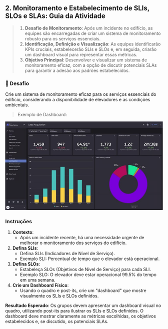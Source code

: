 ## 2. Monitoramento e Estabelecimento de SLIs, SLOs e SLAs: Guia da Atividade

> 1. **Desafio de Monitoramento**: Após um incidente no edifício, as equipes são encarregadas de criar um sistema de monitoramento robusto para os serviços essenciais.
> 2. **Identificação, Definição e Visualização**: As equipes identificarão KPIs cruciais, estabelecerão SLIs e SLOs e, em seguida, criarão um dashboard visual para representar essas métricas.
> 3. **Objetivo Principal**: Desenvolver e visualizar um sistema de monitoramento eficaz, com a opção de discutir potenciais SLAs para garantir a adesão aos padrões estabelecidos.

### 🚨 Desafio
Crie um sistema de monitoramento eficaz para os serviços essenciais do edifício, considerando a disponibilidade de elevadores e as condições ambientais.

> Exemplo de Dashboard: 

![Dashboard](./../../images/dashboard.png)

### Instruções
1. **Contexto**:
    - Após um incidente recente, há uma necessidade urgente de melhorar o monitoramento dos serviços do edifício.
2. **Defina SLIs**:
    - Defina SLIs (Indicadores de Nível de Serviço).
    - Exemplo SLI: Percentual de tempo que o elevador está operacional.
3. **Defina SLOs**:
    - Estabeleça SLOs (Objetivos de Nível de Serviço) para cada SLI.
    - Exemplo SLO: O elevador deve estar operacional 99.5% do tempo em uma semana.
4. **Crie um Dashboard Físico**:
    - Usando o quadro e post-its, crie um "dashboard" que mostre visualmente os SLIs e SLOs definidos.

**Resultado Esperado**:
Os grupos devem apresentar um dashboard visual no quadro, utilizando post-its para ilustrar os SLIs e SLOs definidos. O dashboard deve mostrar claramente as métricas escolhidas, os objetivos estabelecidos e, se discutido, os potenciais SLAs.
